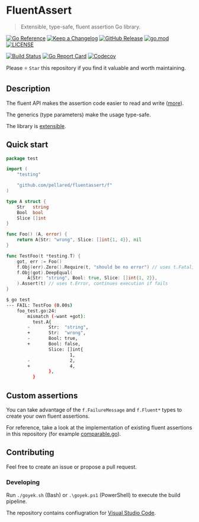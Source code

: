 # FluentAssert

> Extensible, type-safe, fluent assertion Go library.

[![Go Reference](https://pkg.go.dev/badge/github.com/pellared/fluentassert.svg)](https://pkg.go.dev/github.com/pellared/fluentassert)
[![Keep a Changelog](https://img.shields.io/badge/changelog-Keep%20a%20Changelog-%23E05735)](CHANGELOG.md)
[![GitHub Release](https://img.shields.io/github/v/release/pellared/fluentassert)](https://github.com/pellared/fluentassert/releases)
[![go.mod](https://img.shields.io/github/go-mod/go-version/pellared/fluentassert)](go.mod)
[![LICENSE](https://img.shields.io/github/license/pellared/fluentassert)](LICENSE)

[![Build Status](https://img.shields.io/github/workflow/status/pellared/fluentassert/build)](https://github.com/pellared/fluentassert/actions?query=workflow%3Abuild+branch%3Amain)
[![Go Report Card](https://goreportcard.com/badge/github.com/pellared/fluentassert)](https://goreportcard.com/report/github.com/pellared/fluentassert)
[![Codecov](https://codecov.io/gh/pellared/fluentassert/branch/main/graph/badge.svg)](https://codecov.io/gh/pellared/fluentassert)

Please ⭐ `Star` this repository if you find it valuable and worth maintaining.

## Description

The fluent API makes the assertion code easier
to read and write ([more](https://dave.cheney.net/2019/09/24/be-wary-of-functions-which-take-several-parameters-of-the-same-type)).

The generics (type parameters) make the usage type-safe.

The library is [extensible](#custom-assertions).

## Quick start

```go
package test

import (
	"testing"

	"github.com/pellared/fluentassert/f"
)

type A struct {
	Str   string
	Bool  bool
	Slice []int
}

func Foo() (A, error) {
	return A{Str: "wrong", Slice: []int{1, 4}}, nil
}

func TestFoo(t *testing.T) {
	got, err := Foo()
	f.Obj(err).Zero().Require(t, "should be no error") // uses t.Fatal, stops execution if fails
	f.Obj(got).DeepEqual(
		A{Str: "string", Bool: true, Slice: []int{1, 2}},
	).Assert(t) // uses t.Error, continues execution if fails
}
```

```sh
$ go test
--- FAIL: TestFoo (0.00s)
    foo_test.go:24:
        mismatch (-want +got):
          test.A{
        -       Str:  "string",
        +       Str:  "wrong",
        -       Bool: true,
        +       Bool: false,
                Slice: []int{
                        1,
        -               2,
        +               4,
                },
          }
```

## Custom assertions

You can take advantage of the `f.FailureMessage` and `f.Fluent*` types
to create your own fluent assertions.

For reference, take a look at the implementation
of existing fluent assertions in this repository
(for example [comparable.go](f/comparable.go)).

## Contributing

Feel free to create an issue or propose a pull request.

### Developing

Run `./goyek.sh` (Bash) or `.\goyek.ps1` (PowerShell)
to execute the build pipeline.

The repository contains confiugration for
[Visual Studio Code](https://code.visualstudio.com/).
